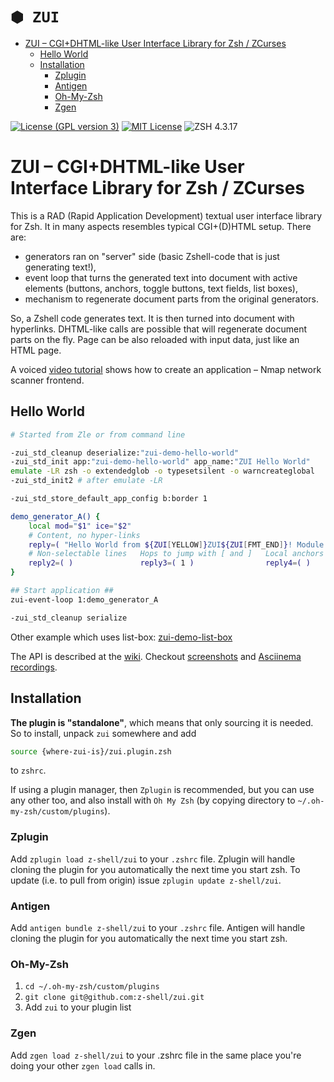 # `⬢ ZUI`

<!-- START doctoc generated TOC please keep comment here to allow auto update -->
<!-- DON'T EDIT THIS SECTION, INSTEAD RE-RUN doctoc TO UPDATE -->

- [ZUI – CGI+DHTML-like User Interface Library for Zsh / ZCurses](#zui-%C2%A0cgidhtml-like-user-interface-library-for-zsh--zcurses)
  - [Hello World](#hello-world)
  - [Installation](#installation)
    - [Zplugin](#zplugin)
    - [Antigen](#antigen)
    - [Oh-My-Zsh](#oh-my-zsh)
    - [Zgen](#zgen)

<!-- END doctoc generated TOC please keep comment here to allow auto update -->

[![License (GPL version 3)](https://img.shields.io/badge/license-GNU%20GPL%20version%203-blue.svg?style=flat-square)](./LICENSE)
[![MIT License](https://img.shields.io/badge/license-MIT-blue.svg?style=flat-square)](./LICENSE)
![ZSH 4.3.17](https://img.shields.io/badge/zsh-v4.3.17-orange.svg?style=flat-square)

# ZUI – CGI+DHTML-like User Interface Library for Zsh / ZCurses

This is a RAD (Rapid Application Development) textual user interface library for Zsh. It in many aspects resembles typical CGI+(D)HTML setup. There are:

- generators ran on "server" side (basic Zshell-code that is just generating text!),
- event loop that turns the generated text into document with active elements (buttons, anchors, toggle buttons, text fields, list boxes),
- mechanism to regenerate document parts from the original generators.

So, a Zshell code generates text. It is then turned into document with hyperlinks. DHTML-like calls are possible that will regenerate document parts on the fly. Page can be also reloaded with input data, just like an HTML page.

A voiced [video tutorial](https://youtu.be/TfZ8b_RS_Bg) shows how to create an application – Nmap network scanner frontend.

## Hello World

```zsh
# Started from Zle or from command line

-zui_std_cleanup deserialize:"zui-demo-hello-world"
-zui_std_init app:"zui-demo-hello-world" app_name:"ZUI Hello World"
emulate -LR zsh -o extendedglob -o typesetsilent -o warncreateglobal
-zui_std_init2 # after emulate -LR

-zui_std_store_default_app_config b:border 1

demo_generator_A() {
    local mod="$1" ice="$2"
    # Content, no hyper-links
    reply=( "Hello World from ${ZUI[YELLOW]}ZUI${ZUI[FMT_END]}! Module $mod, instance $ice." )
    # Non-selectable lines   Hops to jump with [ and ]   Local anchors
    reply2=( )               reply3=( 1 )                reply4=( )
}

## Start application ##
zui-event-loop 1:demo_generator_A

-zui_std_cleanup serialize
```

Other example which uses list-box: [zui-demo-list-box](https://github.com/z-shell/zui/blob/master/demos/zui-demo-list-boxes)

The API is described at the [wiki](https://github.com/z-shell/zui/wiki). Checkout [screenshots](https://github.com/z-shell/zui/wiki/Screenshots)
and [Asciinema recordings](https://github.com/z-shell/zui/wiki/Asciinema).

## Installation

**The plugin is "standalone"**, which means that only sourcing it is needed. So to
install, unpack `zui` somewhere and add

```zsh
source {where-zui-is}/zui.plugin.zsh
```

to `zshrc`.

If using a plugin manager, then `Zplugin` is recommended, but you can use any
other too, and also install with `Oh My Zsh` (by copying directory to
`~/.oh-my-zsh/custom/plugins`).

### Zplugin

Add `zplugin load z-shell/zui` to your `.zshrc` file. Zplugin will handle
cloning the plugin for you automatically the next time you start zsh. To update
(i.e. to pull from origin) issue `zplugin update z-shell/zui`.

### Antigen

Add `antigen bundle z-shell/zui` to your `.zshrc` file. Antigen will handle
cloning the plugin for you automatically the next time you start zsh.

### Oh-My-Zsh

1. `cd ~/.oh-my-zsh/custom/plugins`
2. `git clone git@github.com:z-shell/zui.git`
3. Add `zui` to your plugin list

### Zgen

Add `zgen load z-shell/zui` to your .zshrc file in the same place you're doing
your other `zgen load` calls in.
